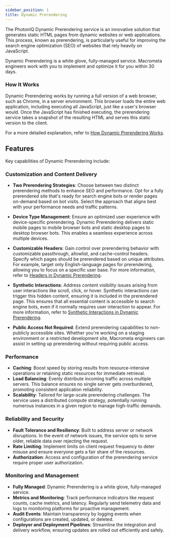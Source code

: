 ```yaml
---
sidebar_position: 1
title: Dynamic Prerendering
---
```


The PhotonIQ Dynamic Prerendering service is an innovative solution that generates static HTML pages from dynamic websites or web applications. This process, known as prerendering, is particularly useful for improving the search engine optimization (SEO) of websites that rely heavily on JavaScript.

Dynamic Prerendering is a white glove, fully-managed service. Macrometa engineers work with you to implement and optimize it for you within 30 days.

### How It Works

Dynamic Prerendering works by running a full version of a web browser, such as Chrome, in a server environment. This browser loads the entire web application, including executing all JavaScript, just like a user's browser would. Once the JavaScript has finished executing, the prerendering service takes a snapshot of the resulting HTML and serves this static version to the client.

For a more detailed explanation, refer to [How Dynamic Prerendering Works](how-prerender-works.md).

## Features

Key capabilities of Dynamic Prerendering include:

### Customization and Content Delivery

- **Two Prerendering Strategies**: Choose between two distinct prerendering methods to enhance SEO and performance. Opt for a fully prerendered site that's ready for search engine bots or render pages on-demand based on bot visits. Select the approach that aligns best with your performance needs and traffic patterns.

- **Device Type Management**: Ensure an optimized user experience with device-specific prerendering. Dynamic Prerendering delivers static mobile pages to mobile browser bots and static desktop pages to desktop browser bots. This enables a seamless experience across multiple devices.

- **Customizable Headers**: Gain control over prerendering behavior with customizable passthrough, allowlist, and cache-control headers. Specify which pages should be prerendered based on unique attributes. For example, target only English-language pages for prerendering, allowing you to focus on a specific user base. For more information, refer to [Headers in Dynamic Prerendering](prerendering-headers/index.md).

- **Synthetic Interactions**: Address content visibility issues arising from user interactions like scroll, click, or hover. Synthetic interactions can trigger this hidden content, ensuring it is included in the prerendered page. This ensures that all essential content is accessible to search engine bots, even if it normally requires user interaction to appear. For more information, refer to [Synthetic Interactions in Dynamic Prerendering](./synthetic-interactions/index.md).

- **Public Access Not Required**: Extend prerendering capabilities to non-publicly accessible sites. Whether you're working on a staging environment or a restricted development site, Macrometa engineers can assist in setting up prerendering without requiring public access.

### Performance

- **Caching**: Boost speed by storing results from resource-intensive operations or retaining static resources for immediate retrieval.
- **Load Balancing**: Evenly distribute incoming traffic across multiple servers. This balance ensures no single server gets overburdened, promoting consistent application reliability.
- **Scalability**: Tailored for large-scale prerendering challenges. The service uses a distributed compute strategy, potentially running numerous instances in a given region to manage high-traffic demands.

### Reliability and Security

- **Fault Tolerance and Resiliency**: Built to address server or network disruptions. In the event of network issues, the service opts to serve older, reliable data over rejecting the request.
- **Rate Limiting**: Implement limits on client request frequency to deter misuse and ensure everyone gets a fair share of the resources.
- **Authorization**: Access and configuration of the prerendering service require proper user authorization.

### Monitoring and Management

- **Fully Managed**: Dynamic Prerendering is a white glove, fully-managed service.
- **Metrics and Monitoring**: Track performance indicators like request counts, cache metrics, and latency. Regularly send telemetry data and logs to monitoring platforms for proactive management.
- **Audit Events**: Maintain transparency by logging events when configurations are created, updated, or deleted.
- **Deployer and Deployment Pipelines**: Streamline the integration and delivery workflow, ensuring updates are rolled out efficiently and safely.
